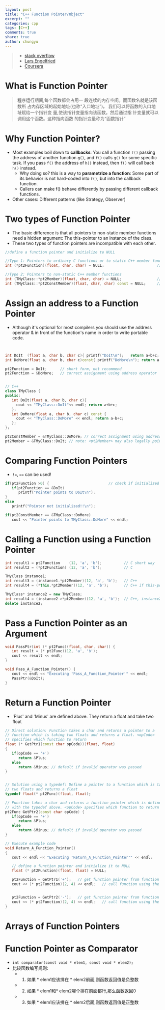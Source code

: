 ```yaml
---
layout: post
title: "C++ Function Pointer/Object"
excerpt: ""
categories: cpp
tags: [C++]
comments: true
share: true
author: chungyu
---
```

> * [stack overflow](http://stackoverflow.com/questions/2592137/what-is-the-point-of-function-pointers)
> * [Lars Engelfried](http://www.newty.de/fpt/fpt.html)
> * [Coursera](https://www.coursera.org/learn/cpp-chengxu-sheji)

# What is Function Pointer
> 程序运行期间,每个函数都会占用一 段连续的内存空间。而函数名就是该函数所 占内存区域的起始地址(也称“入口地址”)。 我们可以将函数的入口地址赋给一个指针变 量,使该指针变量指向该函数。然后通过指 针变量就可以调用这个函数。这种指向函数 的指针变量称为“函数指针”


# Why Function Pointer?

* Most examples boil down to **callbacks**: You call a function `f()` passing the address of another function `g()`, and `f()` calls `g()` for some specific task. If you pass `f()` the address of `h()` instead, then `f()` will call back `h()` instead.
  * Why doing so? this is a way to **parametrize a function**: Some part of its behavior is not hard-coded into `f()`, but into the callback function.
  * Callers can make f() behave differently by passing different callback functions.
* Other cases: Different patterns (like Strategy, Observer)

# Two types of Function Pointer
* The basic difference is that all pointers to non-static member functions need a hidden argument: The this-pointer to an instance of the class.
* These two types of function pointers are incompatible with each other.

```cpp
//define a function pointer and initialize to NULL

//Type 1: Pointers to ordinary C functions or to static C++ member functions
int (*pt2Function)(float, char, char) = NULL;                        // C

//Type 2: Pointers to non-static C++ member functions
int (TMyClass::*pt2Member)(float, char, char) = NULL;                // C++
int (TMyClass::*pt2ConstMember)(float, char, char) const = NULL;     // C++
```

# Assign an address to a Function Pointer
* Although it's optional for most compilers you should use the address operator & in front of the function's name in order to write portable code.

```cpp


int DoIt  (float a, char b, char c){ printf("DoIt\n");   return a+b+c; }
int DoMore(float a, char b, char c)const{ printf("DoMore\n"); return a-b+c; }

pt2Function = DoIt;      // short form, not recommend
pt2Function = &DoMore;   // correct assignment using address operator


// C++
class TMyClass {
public:
   int DoIt(float a, char b, char c){
     cout << "TMyClass::DoIt"<< endl; return a+b+c;
   };
   int DoMore(float a, char b, char c) const {
     cout << "TMyClass::DoMore" << endl; return a-b+c;
   };
};

pt2ConstMember = &TMyClass::DoMore; // correct assignment using address operator
pt2Member = &TMyClass::DoIt; // note: <pt2Member> may also legally point to &DoMore

```

# Comparing Function Pointers
* `!=`, `==` can be used!

```cpp
if(pt2Function >0) {                           // check if initialized
   if(pt2Function == &DoIt)
      printf("Pointer points to DoIt\n");
}
else
   printf("Pointer not initialized!!\n");

if(pt2ConstMember == &TMyClass::DoMore)
   cout << "Pointer points to TMyClass::DoMore" << endl;

```

# Calling a Function using a Function Pointer

```cpp
int result1 = pt2Function    (12, 'a', 'b');          // C short way
int result2 = (*pt2Function) (12, 'a', 'b');          // C

TMyClass instance1;
int result3 = (instance1.*pt2Member)(12, 'a', 'b');   // C++
int result4 = (*this.*pt2Member)(12, 'a', 'b');       // C++ if this-pointer can be used

TMyClass* instance2 = new TMyClass;
int result4 = (instance2->*pt2Member)(12, 'a', 'b');  // C++, instance2 is a pointer
delete instance2;
```

# Pass a Function Pointer as an Argument

```cpp
void PassPtr(int (* pt2Func)(float, char, char)) {
   int result = (* pt2Func)(12, 'a', 'b');
   cout << result << endl;
}

void Pass_A_Function_Pointer() {
   cout << endl << "Executing 'Pass_A_Function_Pointer'" << endl;
   PassPtr(&DoIt);
}

```

# Return a Function Pointer
* 'Plus' and 'Minus' are defined above. They return a float and take two float

```cpp
// Direct solution: Function takes a char and returns a pointer to a
// function which is taking two floats and returns a float. <opCode>
// specifies which function to return
float (* GetPtr1(const char opCode))(float, float)
{
   if(opCode == '+')
      return &Plus;
   else
      return &Minus; // default if invalid operator was passed
}


// Solution using a typedef: Define a pointer to a function which is taking
// two floats and returns a float
typedef float(* pt2Func)(float, float);

// Function takes a char and returns a function pointer which is defined
// with the typedef above. <opCode> specifies which function to return
pt2Func GetPtr2(const char opCode) {
   if(opCode == '+')
      return &Plus;
   else
      return &Minus; // default if invalid operator was passed
}

// Execute example code
void Return_A_Function_Pointer()
{
   cout << endl << "Executing 'Return_A_Function_Pointer'" << endl;

   // define a function pointer and initialize it to NULL
   float (* pt2Function)(float, float) = NULL;

   pt2Function = GetPtr1('+');   // get function pointer from function 'GetPtr1'
   cout << (* pt2Function)(2, 4) << endl;   // call function using the pointer


   pt2Function = GetPtr2('-');   // get function pointer from function 'GetPtr2'
   cout << (* pt2Function)(2, 4) << endl;   // call function using the pointer
}

```

# Arrays of Function Pointers


# Function Pointer as Comparator
* `int comparator(const void * elem1, const void * elem2);`
* 比较函数编写规则:
  * 1) 如果 * elem1应该排在 * elem2前面,则函数返回值是负整数
  * 2) 如果 * elem1和* elem2哪个排在前面都行,那么函数返回0
  * 3) 如果 * elem1应该排在 * elem2后面,则函数返回值是正整数
